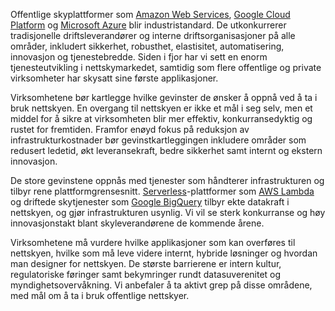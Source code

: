 Offentlige skyplattformer som [Amazon Web Services](https://aws.amazon.com/), [Google Cloud Platform](https://cloud.google.com/) og [Microsoft Azure](https://azure.microsoft.com/) blir industristandard. De utkonkurrerer tradisjonelle driftsleverandører og interne driftsorganisasjoner på alle områder, inkludert sikkerhet, robusthet, elastisitet, automatisering, innovasjon og tjenestebredde. Siden i fjor har vi sett en enorm tjenesteutvikling i nettskymarkedet, samtidig som flere offentlige og private virksomheter har skysatt sine første applikasjoner.

Virksomhetene bør kartlegge hvilke gevinster de ønsker å oppnå ved å ta i bruk nettskyen. En overgang til nettskyen er ikke et mål i seg selv, men et middel for å sikre at virksomheten blir mer effektiv, konkurransedyktig og rustet for fremtiden. Framfor enøyd fokus på reduksjon av infrastrukturkostnader bør gevinstkartleggingen inkludere områder som redusert ledetid, økt leveransekraft, bedre sikkerhet samt internt og ekstern innovasjon.

De store gevinstene oppnås med tjenester som håndterer infrastrukturen og tilbyr rene plattformgrensesnitt. [Serverless](https://radar.bekk.no/tech2017/arkitektur-og-plattform/serverless)-plattformer som [AWS Lambda](https://aws.amazon.com/lambda/) og driftede skytjenester som [Google BigQuery](https://cloud.google.com/bigquery/) tilbyr ekte datakraft i nettskyen, og gjør infrastrukturen usynlig. Vi vil se sterk konkurranse og høy innovasjonstakt blant skyleverandørene de kommende årene.

Virksomhetene må vurdere hvilke applikasjoner som kan overføres til nettskyen, hvilke som må leve videre internt, hybride løsninger og hvordan man designer for nettskyen. De største barrierene er intern kultur, regulatoriske føringer samt bekymringer rundt datasuverenitet og myndighetsovervåkning. Vi anbefaler å ta aktivt grep på disse områdene, med mål om å ta i bruk offentlige nettskyer.